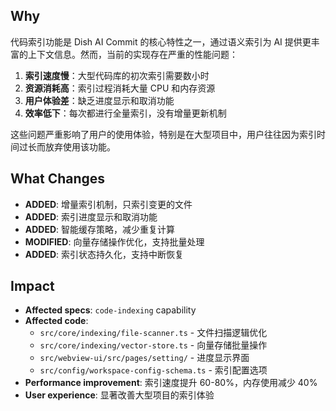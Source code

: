 ## Why

代码索引功能是 Dish AI Commit 的核心特性之一，通过语义索引为 AI 提供更丰富的上下文信息。然而，当前的实现存在严重的性能问题：

1. **索引速度慢**：大型代码库的初次索引需要数小时
2. **资源消耗高**：索引过程消耗大量 CPU 和内存资源
3. **用户体验差**：缺乏进度显示和取消功能
4. **效率低下**：每次都进行全量索引，没有增量更新机制

这些问题严重影响了用户的使用体验，特别是在大型项目中，用户往往因为索引时间过长而放弃使用该功能。

## What Changes

- **ADDED**: 增量索引机制，只索引变更的文件
- **ADDED**: 索引进度显示和取消功能
- **ADDED**: 智能缓存策略，减少重复计算
- **MODIFIED**: 向量存储操作优化，支持批量处理
- **ADDED**: 索引状态持久化，支持中断恢复

## Impact

- **Affected specs**: `code-indexing` capability
- **Affected code**: 
  - `src/core/indexing/file-scanner.ts` - 文件扫描逻辑优化
  - `src/core/indexing/vector-store.ts` - 向量存储批量操作
  - `src/webview-ui/src/pages/setting/` - 进度显示界面
  - `src/config/workspace-config-schema.ts` - 索引配置选项
- **Performance improvement**: 索引速度提升 60-80%，内存使用减少 40%
- **User experience**: 显著改善大型项目的索引体验
